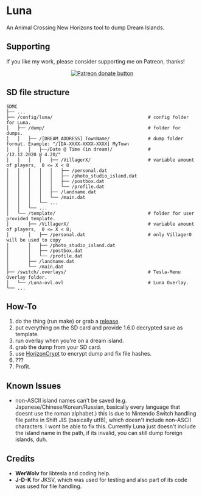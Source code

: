 # Luna
An Animal Crossing New Horizons tool to dump Dream Islands.

## Supporting

If you like my work, please consider supporting me on Patreon, thanks!

<p align="center">
<a href="https://www.patreon.com/Ixarus"><img src="https://c5.patreon.com/external/logo/become_a_patron_button.png" alt="Patreon donate button" /> </a>
</p>

## SD file structure

    SDMC
    ├── ...
    ├── /config/luna/                                   # config folder for Luna.
    │   ├── /dump/                                      # folder for dumps.
    │   │   ├── /[DREAM_ADDRESS] TownName/              # dump folder format. Example: "/[DA-XXXX-XXXX-XXXX] MyTown
    │   │   │   ├──/Date @ Time (in dream)/             #                               /12.12.2020 @ 4.20/"
    │   │   │   │   ├── /VillagerX/                     # variable amount of players,  0 <= X < 8
    │   │   │   │   │   ├── /personal.dat
    │   │   │   │   │   ├── /photo_studio_island.dat
    │   │   │   │   │   ├── /postbox.dat
    │   │   │   │   │   └── /profile.dat
    │   │   │   │   ├── /landname.dat
    │   │   │   │   └── /main.dat
    │   │   │   └── ...   
    │   │   └── ...   
    │   └── /template/                                  # folder for user provided template.
    │       ├── /VillagerX/                             # variable amount of players,  0 <= X < 8; 
    │       │   ├── /personal.dat                       # only Villager0 will be used to copy
    │       │   ├── /photo_studio_island.dat
    │       │   ├── /postbox.dat
    │       │   └── /profile.dat
    │       ├── /landname.dat
    │       └── /main.dat
    ├── /switch/.overlays/                              # Tesla-Menu Overlay folder.
    │   └── /Luna-ovl.ovl                               # Luna Overlay.
    └── ...

## How-To

1. do the thing (run make) or grab a [release](https://github.com/Ixaruz/Luna-ovl/releases/latest).
2. put everything on the SD card and provide 1.6.0 decrypted save as template.
3. run overlay when you're on a dream island.
4. grab the dump from your SD card.
5. use [HorizonCrypt](https://github.com/Ixaruz/HorizonCrypt/releases/latest) to encrypt dump and fix file hashes.
7. ???
8. Profit. 

## Known Issues

- non-ASCII island names can't be saved (e.g. Japanese/Chinese/Korean/Russian, basically every language that doesnt use the roman alphabet.)
  this is due to Nintendo Switch handling file paths in Shift JIS (basically utf8), which doesn't include non-ASCII characters.
  I wont be able to fix this. Currently Luna just doesn't include the island name in the path, if its invalid, you can still dump foreign islands, duh.

## Credits
- **WerWolv** for libtesla and coding help.
- **J-D-K** for JKSV, which was used for testing and also part of its code was used for file handling.
